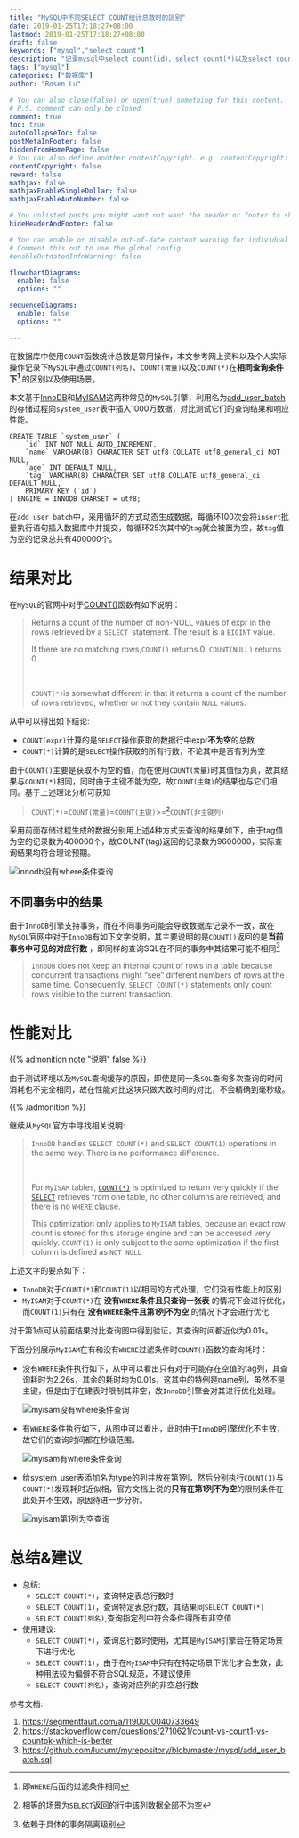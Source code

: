 ```yaml
---
title: "MySQL中不同SELECT COUNT统计总数时的区别"
date: 2019-01-25T17:18:27+08:00
lastmod: 2019-01-25T17:18:27+08:00
draft: false
keywords: ["mysql","select count"]
description: "记录mysql中select count(id)、select count(*)以及select count(1)的区别"
tags: ["mysql"]
categories: ["数据库"]
author: "Rosen Lu"

# You can also close(false) or open(true) something for this content.
# P.S. comment can only be closed
comment: true
toc: true
autoCollapseToc: false
postMetaInFooter: false
hiddenFromHomePage: false
# You can also define another contentCopyright. e.g. contentCopyright: "This is another copyright."
contentCopyright: false
reward: false
mathjax: false
mathjaxEnableSingleDollar: false
mathjaxEnableAutoNumber: false

# You unlisted posts you might want not want the header or footer to show
hideHeaderAndFooter: false

# You can enable or disable out-of-date content warning for individual post.
# Comment this out to use the global config.
#enableOutdatedInfoWarning: false

flowchartDiagrams:
  enable: false
  options: ""

sequenceDiagrams: 
  enable: false
  options: ""

---
```


在数据库中使用`COUNT`函数统计总数是常用操作，本文参考网上资料以及个人实际操作记录下`MySQL`中通过`COUNT(列名)`、`COUNT(常量)`以及`COUNT(*)`在**相同查询条件下[^1]** 的区别以及使用场景。

<!--more-->

本文基于[InnoDB](https://en.wikipedia.org/wiki/InnoDB)和[MyISAM](https://en.wikipedia.org/wiki/MyISAM)这两种常见的`MySQL`引擎，利用名为[add_user_batch](https://github.com/lucumt/myrepository/blob/master/mysql/add_user_batch.sql)的存储过程向`system_user`表中插入1000万数据，对比测试它们的查询结果和响应性能。

```mysql
CREATE TABLE `system_user` (
	`id` INT NOT NULL AUTO_INCREMENT,
	`name` VARCHAR(8) CHARACTER SET utf8 COLLATE utf8_general_ci NOT NULL,
	`age` INT DEFAULT NULL,
	`tag` VARCHAR(8) CHARACTER SET utf8 COLLATE utf8_general_ci DEFAULT NULL,
	PRIMARY KEY (`id`)
) ENGINE = INNODB CHARSET = utf8;
```

在`add_user_batch`中，采用循环的方式动态生成数据，每循环100次会将`insert`批量执行语句插入数据库中并提交，每循环25次其中的`tag`就会被置为空，故`tag`值为空的记录总共有400000个。

# 结果对比

在`MySQL`的官网中对于[COUNT()](https://dev.mysql.com/doc/refman/8.0/en/aggregate-functions.html#function_count)函数有如下说明：

> Returns a count of the number of non-NULL values of expr in the rows retrieved by a `SELECT `statement. The result is a `BIGINT` value.
>
> If there are no matching rows,`COUNT()` returns 0. `COUNT(NULL)` returns 0.
>
> <br/>
>
> `COUNT(*)`is somewhat different in that it returns a count of the number of rows retrieved, whether or not they contain `NULL` values.

从中可以得出如下结论:

* `COUNT(expr)`计算的是`SELECT`操作获取的数据行中expr**不为空**的总数
* `COUNT(*)`计算的是`SELECT`操作获取的所有行数，不论其中是否有列为空

由于`COUNT()`主要是获取不为空的值，而在使用`COUNT(常量)`时其值恒为真，故其结果与`COUNT(*)`相同，同时由于主键不能为空，故`COUNT(主键)`的结果也与它们相同。基于上述理论分析可获知

> `COUNT(*)`=`COUNT(常量)`=`COUNT(主键)`>=[^2]`COUNT(非主键列)`

采用前面存储过程生成的数据分别用上述4种方式去查询的结果如下，由于tag值为空的记录数为400000个，故COUNT(tag)返回的记录数为9600000，实际查询结果均符合理论预期。

![innodb没有where条件查询](/blog_img/mysql/difference-and-usage-for-various-select-count/myisam-query-without-filter.png "innodb没有where条件查询") 

## 不同事务中的结果

由于`InnoDB`引擎支持事务，而在不同事务可能会导致数据库记录不一致，故在`MySQL`官网中对于`InnoDB`有如下文字说明，其主要说明的是`COUNT()`返回的是**当前事务中可见的对应行数** ，即同样的查询SQL在不同的事务中其结果可能不相同[^3]

> `InnoDB` does not keep an internal count of rows in a table because concurrent transactions might “see” different numbers of rows at the same time. Consequently, `SELECT COUNT(*)` statements only count rows visible to the current transaction.

# 性能对比

{{% admonition note "说明" false %}}

由于测试环境以及`MySQL`查询缓存的原因，即使是同一条`SQL`查询多次查询的时间消耗也不完全相同，故在性能对比这块只做大致时间的对比，不会精确到毫秒级。

{{% /admonition %}}

继续从`MySQL`官方中寻找相关说明:

> `InnoDB` handles `SELECT COUNT(*)` and `SELECT COUNT(1)` operations in the same way. There is no performance difference.
>
> <br>
>
> For `MyISAM` tables, [`COUNT(*)`](https://dev.mysql.com/doc/refman/8.0/en/aggregate-functions.html#function_count) is optimized to return very quickly if the [`SELECT`](https://dev.mysql.com/doc/refman/8.0/en/select.html) retrieves from one table, no other columns are retrieved, and there is no `WHERE` clause.
>
> This optimization only applies to `MyISAM` tables, because an exact row count is stored for this storage engine and can be accessed very quickly. `COUNT(1)` is only subject to the same optimization if the first column is defined as `NOT NULL`

上述文字的要点如下：

* `InnoDB`对于`COUNT(*)`和`COUNT(1)`以相同的方式处理，它们没有性能上的区别
* `MyISAM`对于`COUNT(*)`在 **没有`WHERE`条件且只查询一张表** 的情况下会进行优化，而`COUNT(1)`只有在 **没有`WHERE`条件且第1列不为空** 的情况下才会进行优化

对于第1点可从前面结果对比查询图中得到验证，其查询时间都近似为0.01s。



下面分别展示`MyISAM`在有和没有`WHERE`过滤条件时`COUNT()`函数的查询耗时：

* 没有`WHERE`条件执行如下，从中可以看出只有对于可能存在空值的tag列，其查询耗时为2.26s，其余的耗时均为0.01s，这其中的特例是name列，虽然不是主键，但是由于在建表时限制其非空，故`InnoDB`引擎会对其进行优化处理。

  ![myisam没有where条件查询](/blog_img/mysql/difference-and-usage-for-various-select-count/myisam-query-without-filter.png "myisam没有where条件查询") 

* 有`WHERE`条件执行如下，从图中可以看出，此时由于`InnoDB`引擎优化不生效，故它们的查询时间都在秒级范围。

  ![myisam有where条件查询](/blog_img/mysql/difference-and-usage-for-various-select-count/myisam-query-with-filter.png "myisam有where条件查询") 

* 给system_user表添加名为type的列并放在第1列，然后分别执行`COUNT(1)`与`COUNT(*)`发现耗时近似相，官方文档上说的**只有在第1列不为空**的限制条件在此处并不生效，原因待进一步分析。

  ![myisam第1列为空查询](/blog_img/mysql/difference-and-usage-for-various-select-count/myisam-query-first-column-is-null.png "myisam第1列为空查询") 



# 总结&建议

* 总结:
  * `SELECT COUNT(*)`，查询特定表总行数时
  * `SELECT COUNT(1)`，查询特定表总行数，其结果同`SELECT COUNT(*)`
  * `SELECT COUNT(列名)`,查询指定列中符合条件得所有非空值
* 使用建议:
  * `SELECT COUNT(*)`，查询总行数时使用，尤其是`MyISAM`引擎会在特定场景下进行优化
  * `SELECT COUNT(1)`，由于在`MyISAM`中只有在特定场景下优化才会生效，此种用法较为偏僻不符合SQL规范，不建议使用
  * `SELECT COUNT(列名)`，查询对应列的非空总行数

参考文档:

1. https://segmentfault.com/a/1190000040733649
2. https://stackoverflow.com/questions/2710621/count-vs-count1-vs-countpk-which-is-better
3. https://github.com/lucumt/myrepository/blob/master/mysql/add_user_batch.sql

[^1]: 即`WHERE`后面的过滤条件相同
[^2]: 相等的场景为`SELECT`返回的行中该列数据全部不为空
[^3]: 依赖于具体的事务隔离级别